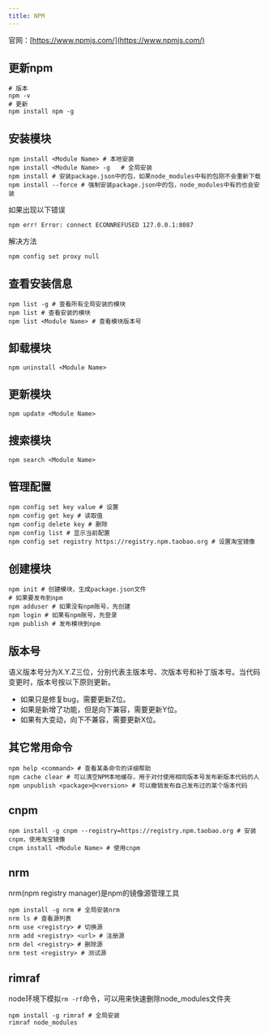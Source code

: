 ```yaml
---
title: NPM
---
```


官网：[https://www.npmjs.com/](https://www.npmjs.com/)

## 更新npm

```shell
# 版本
npm -v
# 更新
npm install npm -g
```

## 安装模块

```shell
npm install <Module Name> # 本地安装
npm install <Module Name> -g   # 全局安装
npm install # 安装package.json中的包，如果node_modules中有的包刚不会重新下载
npm install --force # 强制安装package.json中的包，node_modules中有的也会安装
```

如果出现以下错误

```shell
npm err! Error: connect ECONNREFUSED 127.0.0.1:8087 
```

解决方法

```shell
npm config set proxy null
```

## 查看安装信息

```shell
npm list -g # 查看所有全局安装的模块
npm list # 查看安装的模块
npm list <Module Name> # 查看模块版本号
```

## 卸载模块

```shell
npm uninstall <Module Name>
```

## 更新模块

```shell
npm update <Module Name>
```

## 搜索模块

```shell
npm search <Module Name>
```

## 管理配置

```shell
npm config set key value # 设置
npm config get key # 读取值
npm config delete key # 删除
npm config list # 显示当前配置
npm config set registry https://registry.npm.taobao.org # 设置淘宝镜像
```



## 创建模块

```shell
npm init # 创建模块，生成package.json文件
# 如果要发布到npm
npm adduser # 如果没有npm账号，先创建
npm login # 如果有npm账号，先登录
npm publish # 发布模块到npm
```

## 版本号

语义版本号分为X.Y.Z三位，分别代表主版本号、次版本号和补丁版本号。当代码变更时，版本号按以下原则更新。

- 如果只是修复bug，需要更新Z位。
- 如果是新增了功能，但是向下兼容，需要更新Y位。
- 如果有大变动，向下不兼容，需要更新X位。

## 其它常用命令

```shell
npm help <command> # 查看某条命令的详细帮助
npm cache clear # 可以清空NPM本地缓存，用于对付使用相同版本号发布新版本代码的人
npm unpublish <package>@<version> # 可以撤销发布自己发布过的某个版本代码
```

## cnpm 

```shell
npm install -g cnpm --registry=https://registry.npm.taobao.org # 安装cnpm，使用淘宝镜像
cnpm install <Module Name> # 使用cnpm
```

## nrm

nrm(npm registry manager)是npm的镜像源管理工具

```shell
npm install -g nrm # 全局安装nrm
nrm ls # 查看源列表
nrm use <registry> # 切换源
nrm add <registry> <url> # 注册源
nrm del <registry> # 删除源
nrm test <registry> # 测试源
```

## rimraf

node环境下模拟`rm -rf`命令，可以用来快速删除node_modules文件夹

```shell
npm install -g rimraf # 全局安装
rimraf node_modules
```

